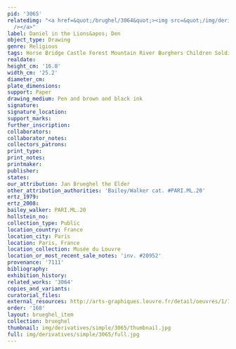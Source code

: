 ```yaml
---
pid: '3065'
relatedimg: "<a href=&quot;/brughel/3064&quot;><img src=&quot;/img/derivatives/simple/3064/thumbnail.jpg&quot;
  /></a>"
label: Daniel in the Lions&apos; Den
object_type: Drawing
genre: Religious
tags: Horse Bridge Castle Forest Mountain River Burghers Children Soldiers Old_Testament
realdate: 
height_cm: '16.8'
width_cm: '25.2'
diameter_cm: 
plate_dimensions: 
support: Paper
drawing_medium: Pen and brown and black ink
signature: 
signature_location: 
support_marks: 
further_inscription: 
collaborators: 
collaborator_notes: 
collectors_patrons: 
print_type: 
print_notes: 
printmaker: 
publisher: 
states: 
our_attribution: Jan Brueghel the Elder
other_attribution_authorities: 'Bailey/Walker cat. #PARI.ML.20'
ertz_1979: 
ertz_2008: 
bailey_walker: PARI.ML.20
hollstein_no: 
collection_type: Public
location_country: France
location_city: Paris
location: Paris, France
location_collection: Musée du Louvre
location_or_most_recent_sale_notes: 'inv. #20952'
provenance: '7111'
bibliography: 
exhibition_history: 
related_works: '3064'
copies_and_variants: 
curatorial_files: 
external_resources: http://arts-graphiques.louvre.fr/detail/oeuvres/1/105538-Daniel-dans-la-fosse-aux-lions
order: '168'
layout: brueghel_item
collection: brueghel
thumbnail: img/derivatives/simple/3065/thumbnail.jpg
full: img/derivatives/simple/3065/full.jpg
---
```

